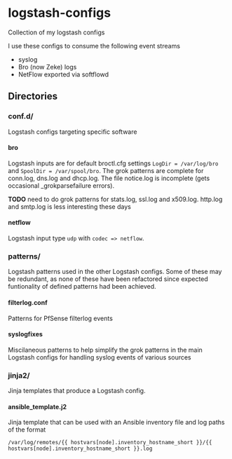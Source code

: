 # logstash-configs
Collection of my logstash configs

I use these configs to consume the following event streams
- syslog
- Bro (now Zeke) logs
- NetFlow exported via softflowd

## Directories

### conf.d/

Logstash configs targeting specific software

#### bro

Logstash inputs are for default broctl.cfg settings `LogDir = /var/log/bro` and `SpoolDir = /var/spool/bro`. The grok patterns are complete for conn.log, dns.log and dhcp.log. The file notice.log is incomplete (gets occasional \_grokparsefailure errors).

**TODO** need to do grok patterns for stats.log, ssl.log and x509.log. http.log and smtp.log is less interesting these days

#### netflow

Logstash input type `udp` with `codec => netflow`.

### patterns/

Logstash patterns used in the other Logstash configs. Some of these may be redundant, as none of these have been refactored since expected funtionality of defined patterns had been achieved.

#### filterlog.conf

Patterns for PfSense filterlog events

#### syslogfixes

Miscilaneous patterns to help simplify the grok patterns in the main Logstash configs for handling syslog events of various sources

### jinja2/

Jinja templates that produce a Logstash config.

#### ansible_template.j2

Jinja template that can be used with an Ansible inventory file and log paths of the format 
```
/var/log/remotes/{{ hostvars[node].inventory_hostname_short }}/{{ hostvars[node].inventory_hostname_short }}.log
```
